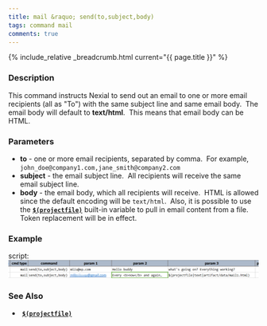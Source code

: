 ```yaml
---
title: mail &raquo; send(to,subject,body)
tags: command mail
comments: true
---
```

{% include_relative _breadcrumb.html current="{{ page.title }}" %}

### Description
This command instructs Nexial to send out an email to one or more email recipients (all as "To") with the same 
subject line and same email body.  The email body will default to **text/html**.  This means that email body can 
be HTML. 


### Parameters
- **to** \- one or more email recipients, separated by comma.  For example, 
  `john_doe@company1.com,jane_smith@company2.com`
- **subject** \- the email subject line.  All recipients will receive the same email subject line.
- **body** \- the email body, which all recipients will receive.  HTML is allowed since the default encoding will be 
  `text/html`.  Also, it is possible to use 
  the **[`$(projectfile)`](../../functions/$(projectfile))** built-in variable to pull in email content from a file.  
  Token replacement will be in effect.


### Example
script:<br/>
![](image/send_01.png)


### See Also
-   **[`$(projectfile)`](https://confluence.ep.com/pages/viewpage.action?pageId=9971809)**